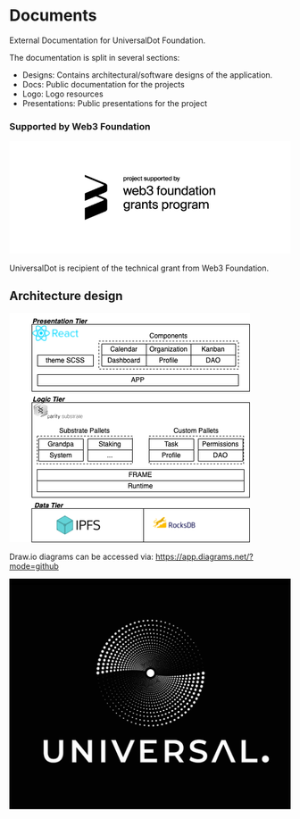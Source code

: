 # Documents
External Documentation for UniversalDot Foundation.

The documentation is split in several sections:

* Designs: Contains architectural/software designs of the application.
* Docs: Public documentation for the projects
* Logo: Logo resources
* Presentations: Public presentations for the project

### Supported by Web3 Foundation 
![Logo](https://github.com/UniversalDot/documents/blob/9d0a4c0c984bee503e13278f72049da7eae16c14/logo/web3grant/web3%20foundation_grants_badge_black.jpg)

UniversalDot is recipient of the technical grant from Web3 Foundation. 


## Architecture design

![Logo](https://github.com/UniversalDot/documents/blob/06e20940dc82d2aaa80004d82ef44111e747e408/designs/architecture/3Tier_Architecture.drawio.png)

Draw.io diagrams can be accessed via: https://app.diagrams.net/?mode=github

![Logo](https://github.com/UniversalDot/documents/blob/master/logo/rsz_jpg-02.jpg)

